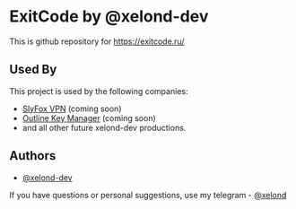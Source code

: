 # ExitCode by @xelond-dev
This is github repository for https://exitcode.ru/

## Used By

This project is used by the following companies:

- [SlyFox VPN](https://slyfoxvpn.ru/) (coming soon)
- [Outline Key Manager](https://github.com/xelond-dev/outline_key_manager) (coming soon)
- and all other future xelond-dev productions.

## Authors

- [@xelond-dev](https://www.github.com/xelond-dev)

If you have questions or personal suggestions, use my telegram - [@xelond](https://t.me/xelond)
